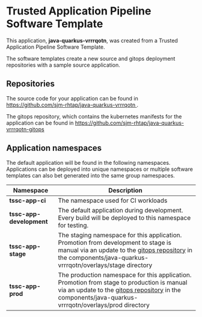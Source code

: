 # Trusted Application Pipeline Software Template

This application, **java-quarkus-vrrrqotn**, was created from a Trusted Application Pipeline Software Template.

The software templates create a new source and gitops deployment repositories with a sample source application. 

## Repositories

The source code for your application can be found in [https://github.com/sjm-rhtap/java-quarkus-vrrrqotn ](https://github.com/sjm-rhtap/java-quarkus-vrrrqotn ).
 
The gitops repository, which contains the kubernetes manifests for the application can be found in 
[https://github.com/sjm-rhtap/java-quarkus-vrrrqotn-gitops ](https://github.com/sjm-rhtap/java-quarkus-vrrrqotn-gitops ) 

## Application namespaces 

The default application will be found in the following namespaces. Applications can be deployed into unique namespaces or multiple software templates can also bet generated into the same group namespaces.  

|  Namespace   |  Description   |  
| -------- | -------- |
| **tssc-app-ci** | The namespace used for CI workloads |
| **tssc-app-development** | The default application during development. Every build will be deployed to this namespace for testing. |
| **tssc-app-stage** | The staging namespace for this application. Promotion from development to stage is manual via an update to the [gitops repository](https://github.com/sjm-rhtap/java-quarkus-vrrrqotn-gitops ) in the components/java-quarkus-vrrrqotn/overlays/stage directory |
| **tssc-app-prod** | The production namespace for this application. Promotion from stage to production is manual via an update to the [gitops repository](https://github.com/sjm-rhtap/java-quarkus-vrrrqotn-gitops ) in the components/java-quarkus-vrrrqotn/overlays/prod directory |